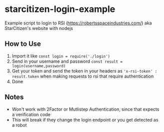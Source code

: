 # starcitizen-login-example
Example script to login to RSI (https://robertsspaceindustries.com/) aka StarCitizen's website with nodejs
## How to Use
1. Import it like `const login = require('./login')`
2. Send in your username and password `const result = login(username,password)`
3. Get your token and send the token in your headers as `'x-rsi-token' : result.token` when making requests to rsi that require authentication
4. Done

## Notes
- Won't work with 2Factor or Mutlistep Authentication, since that expects a verification code
- This will break if they change the login endpoint or you get detected as a robot
